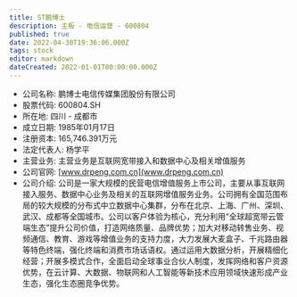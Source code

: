 ```yaml
---
title: ST鹏博士
description: 主板 - 电信运营 - 600804
published: true
date: 2022-04-30T19:36:06.000Z
tags: stock
editor: markdown
dateCreated: 2022-01-01T00:00:00.000Z
---
```


- 公司名称: 鹏博士电信传媒集团股份有限公司
- 股票代码: 600804.SH
- 所在地: 四川 - 成都市
- 成立日期: 1985年01月17日
- 注册资本: 165,746.391万元
- 法定代表人: 杨学平
- 主营业务: 主营业务是互联网宽带接入和数据中心及相关增值服务
- 公司官网: [www.drpeng.com.cn](www.drpeng.com.cn)
- 公司介绍: 公司是一家大规模的民营电信增值服务上市公司，主要从事互联网接入服务、数据中心业务及相关的互联网增值服务业务。公司拥有全国范围布局的较大规模的分布式中立数据中心集群，分布在北京、上海、广州、深圳、武汉、成都等全国城市。公司以客户体验为核心，充分利用“全球超宽带云管端生态”提升公司价值，打造网络质量、品牌优势；加大对移动转售业务、视频通信、教育、游戏等增值业务的支持力度，大力发展大麦盒子、千兆路由器等特色终端，强化终端和消费市场话语权。通过运用大数据分析，开展精细化经营；开展多模式合作，全面启动全球事业合伙人制度，发挥网络和客户资源优势，在云计算、大数据、物联网和人工智能等新技术应用领域快速形成产业生态，强化生态圈竞争优势。



